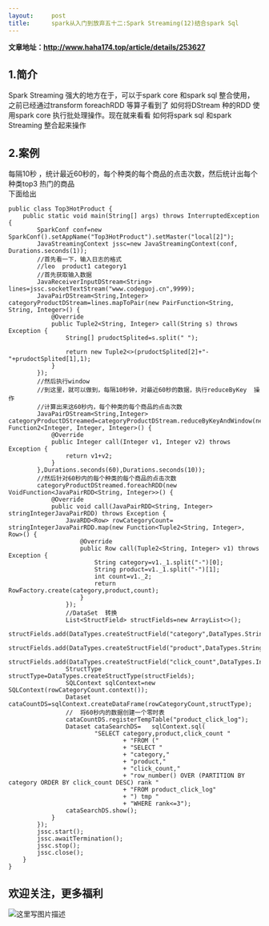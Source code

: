 ```yaml
---
layout:     post
title:      spark从入门到放弃五十二:Spark Streaming(12)结合spark Sql
---
```

<div id="article_content" class="article_content clearfix csdn-tracking-statistics" data-pid="blog" data-mod="popu_307" data-dsm="post">
								            <div id="content_views" class="markdown_views prism-atom-one-dark">
							<!-- flowchart 箭头图标 勿删 -->
							<svg xmlns="http://www.w3.org/2000/svg" style="display: none;"><path stroke-linecap="round" d="M5,0 0,2.5 5,5z" id="raphael-marker-block" style="-webkit-tap-highlight-color: rgba(0, 0, 0, 0);"></path></svg>
							<p><strong>文章地址：<a href="http://www.haha174.top/article/details/253627" rel="nofollow">http://www.haha174.top/article/details/253627</a></strong></p>

<h2 id="1简介">1.简介</h2>

<p>Spark Streaming  强大的地方在于，可以于spark  core 和spark sql   整合使用，之前已经通过transform   foreachRDD  等算子看到了 如何将DStream  种的RDD  使用spark  core  执行批处理操作。现在就来看看  如何将spark  sql  和spark  Streaming  整合起来操作</p>



<h2 id="2案例">2.案例</h2>

<p>每隔10秒  ，统计最近60秒的，每个种类的每个商品的点击次数，然后统计出每个种类top3  热门的商品 <br>
下面给出</p>



<pre class="prettyprint"><code class=" hljs java"><span class="hljs-keyword">public</span> <span class="hljs-class"><span class="hljs-keyword">class</span> <span class="hljs-title">Top3HotProduct</span> {</span>
    <span class="hljs-keyword">public</span> <span class="hljs-keyword">static</span> <span class="hljs-keyword">void</span> <span class="hljs-title">main</span>(String[] args) <span class="hljs-keyword">throws</span> InterruptedException {
        SparkConf conf=<span class="hljs-keyword">new</span> SparkConf().setAppName(<span class="hljs-string">"Top3HotProduct"</span>).setMaster(<span class="hljs-string">"local[2]"</span>);
        JavaStreamingContext jssc=<span class="hljs-keyword">new</span> JavaStreamingContext(conf, Durations.seconds(<span class="hljs-number">1</span>));
        <span class="hljs-comment">//首先看一下，输入日志的格式</span>
        <span class="hljs-comment">//leo  product1 category1</span>
        <span class="hljs-comment">//首先获取输入数据</span>
        JavaReceiverInputDStream&lt;String&gt; lines=jssc.socketTextStream(<span class="hljs-string">"www.codeguoj.cn"</span>,<span class="hljs-number">9999</span>);
        JavaPairDStream&lt;String,Integer&gt; categoryProductDStream=lines.mapToPair(<span class="hljs-keyword">new</span> PairFunction&lt;String, String, Integer&gt;() {
            <span class="hljs-annotation">@Override</span>
            <span class="hljs-keyword">public</span> Tuple2&lt;String, Integer&gt; <span class="hljs-title">call</span>(String s) <span class="hljs-keyword">throws</span> Exception {
                String[] prudoctSplited=s.split(<span class="hljs-string">" "</span>);

                <span class="hljs-keyword">return</span> <span class="hljs-keyword">new</span> Tuple2&lt;&gt;(prudoctSplited[<span class="hljs-number">2</span>]+<span class="hljs-string">"-"</span>+prudoctSplited[<span class="hljs-number">1</span>],<span class="hljs-number">1</span>);
            }
        });
        <span class="hljs-comment">//然后执行window</span>
        <span class="hljs-comment">//到这里，就可以做到，每隔10秒钟，对最近60秒的数据，执行reduceByKey  操作</span>
        <span class="hljs-comment">//计算出来这60秒内，每个种类的每个商品的点击次数</span>
        JavaPairDStream&lt;String,Integer&gt; categoryProductDStreamed=categoryProductDStream.reduceByKeyAndWindow(<span class="hljs-keyword">new</span> Function2&lt;Integer, Integer, Integer&gt;() {
            <span class="hljs-annotation">@Override</span>
            <span class="hljs-keyword">public</span> Integer <span class="hljs-title">call</span>(Integer v1, Integer v2) <span class="hljs-keyword">throws</span> Exception {
                <span class="hljs-keyword">return</span> v1+v2;
            }
        },Durations.seconds(<span class="hljs-number">60</span>),Durations.seconds(<span class="hljs-number">10</span>));
        <span class="hljs-comment">//然后针对60秒内的每个种类的每个商品的点击次数</span>
        categoryProductDStreamed.foreachRDD(<span class="hljs-keyword">new</span> VoidFunction&lt;JavaPairRDD&lt;String, Integer&gt;&gt;() {
            <span class="hljs-annotation">@Override</span>
            <span class="hljs-keyword">public</span> <span class="hljs-keyword">void</span> <span class="hljs-title">call</span>(JavaPairRDD&lt;String, Integer&gt; stringIntegerJavaPairRDD) <span class="hljs-keyword">throws</span> Exception {
                JavaRDD&lt;Row&gt; rowCategoryCount=    stringIntegerJavaPairRDD.map(<span class="hljs-keyword">new</span> Function&lt;Tuple2&lt;String, Integer&gt;, Row&gt;() {
                    <span class="hljs-annotation">@Override</span>
                    <span class="hljs-keyword">public</span> Row <span class="hljs-title">call</span>(Tuple2&lt;String, Integer&gt; v1) <span class="hljs-keyword">throws</span> Exception {
                        String category=v1._1.split(<span class="hljs-string">"-"</span>)[<span class="hljs-number">0</span>];
                        String product=v1._1.split(<span class="hljs-string">"-"</span>)[<span class="hljs-number">1</span>];
                        <span class="hljs-keyword">int</span> count=v1._2;
                        <span class="hljs-keyword">return</span> RowFactory.create(category,product,count);
                    }
                });
                <span class="hljs-comment">//DataSet  转换</span>
                List&lt;StructField&gt; structFields=<span class="hljs-keyword">new</span> ArrayList&lt;&gt;();
                structFields.add(DataTypes.createStructField(<span class="hljs-string">"category"</span>,DataTypes.StringType,<span class="hljs-keyword">true</span>));
                structFields.add(DataTypes.createStructField(<span class="hljs-string">"product"</span>,DataTypes.StringType,<span class="hljs-keyword">true</span>));
                structFields.add(DataTypes.createStructField(<span class="hljs-string">"click_count"</span>,DataTypes.IntegerType,<span class="hljs-keyword">true</span>));
                StructType structType=DataTypes.createStructType(structFields);
                SQLContext sqlContext=<span class="hljs-keyword">new</span> SQLContext(rowCategoryCount.context());
                Dataset cataCountDS=sqlContext.createDataFrame(rowCategoryCount,structType);
                <span class="hljs-comment">//  将60秒内的数据创建一个零时表</span>
                cataCountDS.registerTempTable(<span class="hljs-string">"product_click_log"</span>);
                Dataset cataSearchDS=   sqlContext.sql(
                        <span class="hljs-string">"SELECT category,product,click_count "</span>
                                + <span class="hljs-string">"FROM ("</span>
                                + <span class="hljs-string">"SELECT "</span>
                                + <span class="hljs-string">"category,"</span>
                                + <span class="hljs-string">"product,"</span>
                                + <span class="hljs-string">"click_count,"</span>
                                + <span class="hljs-string">"row_number() OVER (PARTITION BY category ORDER BY click_count DESC) rank "</span>
                                + <span class="hljs-string">"FROM product_click_log"</span>
                                + <span class="hljs-string">") tmp "</span>
                                + <span class="hljs-string">"WHERE rank&lt;=3"</span>);
                cataSearchDS.show();
            }
        });
        jssc.start();
        jssc.awaitTermination();
        jssc.stop();
        jssc.close();
    }
}
</code></pre>



<h2 id="欢迎关注更多福利">欢迎关注，更多福利</h2>

<p><img src="http://ou8xokgeo.bkt.clouddn.com/201841538119494850820180415150811.jpg" alt="这里写图片描述" title=""></p>            </div>
						<link href="https://csdnimg.cn/release/phoenix/mdeditor/markdown_views-9e5741c4b9.css" rel="stylesheet">
                </div>